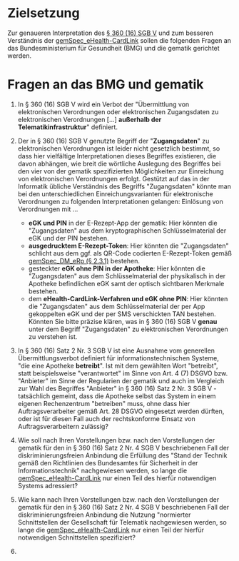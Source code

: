 # Zielsetzung
Zur genaueren Interpretation des [§ 360 (16) SGB V](https://www.gesetze-im-internet.de/sgb_5/__360.html) und zum besseren Verständnis der [gemSpec_eHealth-CardLink](https://gemspec.gematik.de/downloads/gemSpec/gemSpec_eHealth-CardLink/gemSpec_eHealth-CardLink_V1.0.0.pdf) sollen die folgenden Fragen an das Bundesministerium für Gesundheit (BMG) und die gematik gerichtet werden.

# Fragen an das BMG und gematik

1. In § 360 (16) SGB V wird ein Verbot der "Übermittlung von elektronischen Verordnungen oder elektronischen Zugangsdaten zu elektronischen Verordnungen [...] **außerhalb der Telematikinfrastruktur**" definiert. 
   
  
2. Der in § 360 (16) SGB V genutzte Begriff der "**Zugangsdaten**" zu elektronischen Verordnungen ist leider nicht gesetzlich bestimmt, so dass hier vielfältige Interpretationen dieses Begriffes existieren, die davon abhängen, wie breit die wörtliche Auslegung des Begriffes bei den vier von der gematik spezifizierten Möglichkeiten zur Einreichung von elektronischen Verordnungen erfolgt. 
Gestützt auf das in der Informatik übliche Verständnis des Begriffs "Zugangsdaten" könnte man bei den unterschiedlichen Einreichungsvarianten für elektronische Verordnungen zu folgenden Interpretationen gelangen:
Einlösung von Verordnungen mit ...
   * **eGK und PIN** in der E-Rezept-App der gematik: Hier könnten die "Zugangsdaten" aus 
 dem kryptographischen Schlüsselmaterial der eGK und der PIN bestehen.
   * **ausgedrucktem E-Rezept-Token**: Hier könnten die "Zugangsdaten" schlicht aus dem ggf. als QR-Code codierten E-Rezept-Token gemäß [gemSpec_DM_eRp (§ 2.3.1)](https://fachportal.gematik.de/fachportal-import/files/gemSpec_DM_eRp_V1.9.0.pdf) bestehen.
   *  gesteckter **eGK ohne PIN in der Apotheke**: Hier könnten die "Zugangsdaten" aus dem Schlüsselmaterial der physikalisch in der Apotheke befindlichen eGK samt der optisch sichtbaren Merkmale bestehen.
   *  dem **eHealth-CardLink-Verfahren und eGK ohne PIN**: Hier könnten die "Zugangsdaten" aus dem Schlüsselmaterial der per App gekoppelten eGK und der per SMS verschickten TAN bestehen.
Könnten Sie bitte präzise klären, was in § 360 (16) SGB V **genau** unter dem Begriff "Zugangsdaten" zu elektronischen Verordnungen zu verstehen ist.

3. In § 360 (16) Satz 2 Nr. 3 SGB V ist eine Ausnahme vom generellen Übermittlungsverbot definiert für informationstechnischen Systeme, "die eine Apotheke **betreibt**". Ist mit dem gewählten Wort "betreibt", statt beispielsweise "verantwortet" im Sinne von Art. 4 (7) DSGVO bzw. "Anbieter" im Sinne der Regularien der gematik und auch im Vergleich zur Wahl des Begriffes "Anbieter" in § 360 (16) Satz 2 Nr. 3 SGB V - tatsächlich gemeint, dass die Apotheke selbst das System in einem eigenen Rechenzentrum "betreiben" muss, ohne dass hier Auftragsverarbeiter gemäß Art. 28 DSGVO eingesetzt werden dürften, oder ist für diesen Fall auch der rechtskonforme Einsatz von Auftragsverarbeitern zulässig?

4. Wie soll nach Ihren Vorstellungen bzw. nach den Vorstellungen der gematik für den in § 360 (16) Satz 2 Nr. 4 SGB V beschriebenen Fall der diskriminierungsfreien Anbindung die Erfüllung des "Stand der Technik gemäß den Richtlinien des Bundesamtes für Sicherheit in der Informationstechnik" nachgewiesen werden, so lange die [gemSpec_eHealth-CardLink](https://gemspec.gematik.de/downloads/gemSpec/gemSpec_eHealth-CardLink/gemSpec_eHealth-CardLink_V1.0.0.pdf) nur einen Teil des hierfür notwendigen Systems adressiert?

5.  Wie kann nach Ihren Vorstellungen bzw. nach den Vorstellungen der gematik für den in § 360 (16) Satz 2 Nr. 4 SGB V beschriebenen Fall der diskriminierungsfreien Anbindung die Nutzung "normierter Schnittstellen der Gesellschaft für Telematik nachgewiesen werden, so lange die [gemSpec_eHealth-CardLink](https://gemspec.gematik.de/downloads/gemSpec/gemSpec_eHealth-CardLink/gemSpec_eHealth-CardLink_V1.0.0.pdf) nur einen Teil der hierfür notwendigen Schnittstellen spezifiziert?

6.  


